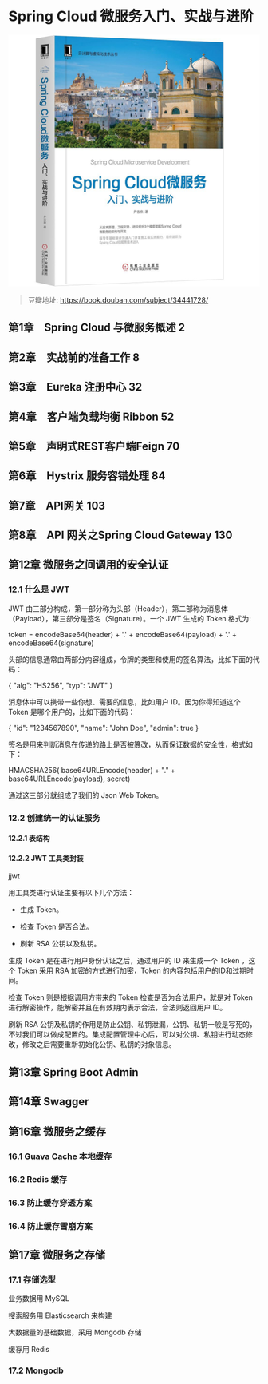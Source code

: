 # Spring Cloud 微服务入门、实战与进阶

![](https://raw.githubusercontent.com/gaohanghang/images/master/img/20190925191737.png)

> 豆瓣地址: https://book.douban.com/subject/34441728/

## 第1章　Spring Cloud 与微服务概述 2

## 第2章　实战前的准备工作 8

## 第3章　Eureka 注册中心 32

## 第4章　客户端负载均衡 Ribbon 52

## 第5章　声明式REST客户端Feign 70

## 第6章　Hystrix 服务容错处理 84

## 第7章　API网关 103

## 第8章　API 网关之Spring Cloud Gateway 130

## 第12章 微服务之间调用的安全认证

### 12.1 什么是 JWT

JWT 由三部分构成，第一部分称为头部（Header），第二部称为消息体（Payload），第三部分是签名（Signature）。一个 JWT 生成的 Token 格式为:

token = encodeBase64(header) + '.' + encodeBase64(payload) + '.' + encodeBase64(signature)

头部的信息通常由两部分内容组成，令牌的类型和使用的签名算法，比如下面的代码：

{ "alg": "HS256", "typ": "JWT" }

消息体中可以携带一些你想、需要的信息，比如用户 ID。因为你得知道这个 Token 是哪个用户的，比如下面的代码：

{ "id": "1234567890", "name": "John Doe", "admin": true }

签名是用来判断消息在传递的路上是否被篡改，从而保证数据的安全性，格式如下：

HMACSHA256( base64URLEncode(header) + "." + base64URLEncode(payload),  secret)

通过这三部分就组成了我们的 Json Web Token。

### 12.2 创建统一的认证服务

#### 12.2.1 表结构

#### 12.2.2 JWT 工具类封装

jjwt

用工具类进行认证主要有以下几个方法：

- 生成 Token。

- 检查 Token 是否合法。

- 刷新 RSA 公钥以及私钥。

生成 Token 是在进行用户身份认证之后，通过用户的 ID 来生成一个 Token ，这个 Token 采用 RSA 加密的方式进行加密，Token 的内容包括用户的ID和过期时间。

检查 Token 则是根据调用方带来的 Token 检查是否为合法用户，就是对 Token 进行解密操作，能解密并且在有效期内表示合法，合法则返回用户 ID。

刷新 RSA 公钥及私钥的作用是防止公钥、私钥泄漏，公钥、私钥一般是写死的，不过我们可以做成配置的。集成配置管理中心后，可以对公钥、私钥进行动态修改，修改之后需要重新初始化公钥、私钥的对象信息。



## 第13章 Spring Boot Admin

## 第14章 Swagger

## 第16章 微服务之缓存

### 16.1 Guava Cache 本地缓存

### 16.2 Redis 缓存

### 16.3 防止缓存穿透方案

### 16.4 防止缓存雪崩方案

## 第17章 微服务之存储

### 17.1 存储选型

业务数据用 MySQL

搜索服务用 Elasticsearch 来构建

大数据量的基础数据，采用 Mongodb 存储

缓存用 Redis

### 17.2 Mongodb

### 


